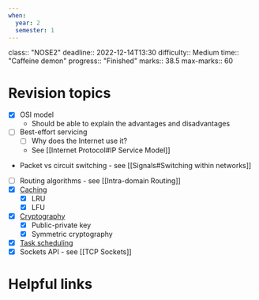 ```yaml
---
when:
  year: 2
  semester: 1
---
```


class:: "NOSE2"
deadline:: 2022-12-14T13:30
difficulty:: Medium
time:: "Caffeine demon"
progress:: "Finished"
marks:: 38.5
max-marks:: 60

# Revision topics
- [x] OSI model
	- Should be able to explain the advantages and disadvantages
- [ ] Best-effort servicing
	- [ ] Why does the Internet use it?
	- See [[Internet Protocol#IP Service Model]]
- Packet vs circuit switching - see [[Signals#Switching within networks]]
- [ ] Routing algorithms - see [[Intra-domain Routing]]
- [x] [Caching](https:://moodle.gla.ac.uk/pluginfile.php/5701734/mod_resource/content/9/14.%20Paging.pdf)
	- [x] LRU
	- [x] LFU
- [x] [Cryptography](https:://moodle.gla.ac.uk/pluginfile.php/5701701/mod_resource/content/1/Security%20and%20Privacy_1.pdf)
	- [x] Public-private key
	- [x] Symmetric cryptography
- [x] [Task scheduling](https:://moodle.gla.ac.uk/pluginfile.php/5701720/mod_resource/content/3/11.%20Process%20Scheduling.pdf)
- [x] Sockets API - see [[TCP Sockets]]

# Helpful links
